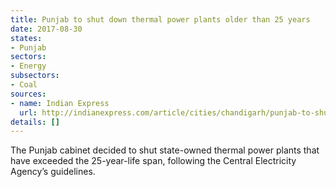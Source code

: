 ```yaml
---
title: Punjab to shut down thermal power plants older than 25 years
date: 2017-08-30
states:
- Punjab
sectors:
- Energy
subsectors:
- Coal
sources:
- name: Indian Express
  url: http://indianexpress.com/article/cities/chandigarh/punjab-to-shut-down-state-owned-thermal-power-plants-4812466/
details: []
---
```


The Punjab cabinet decided to shut state-owned thermal power plants that have exceeded the 25-year-life span, following the Central Electricity Agency’s guidelines.
